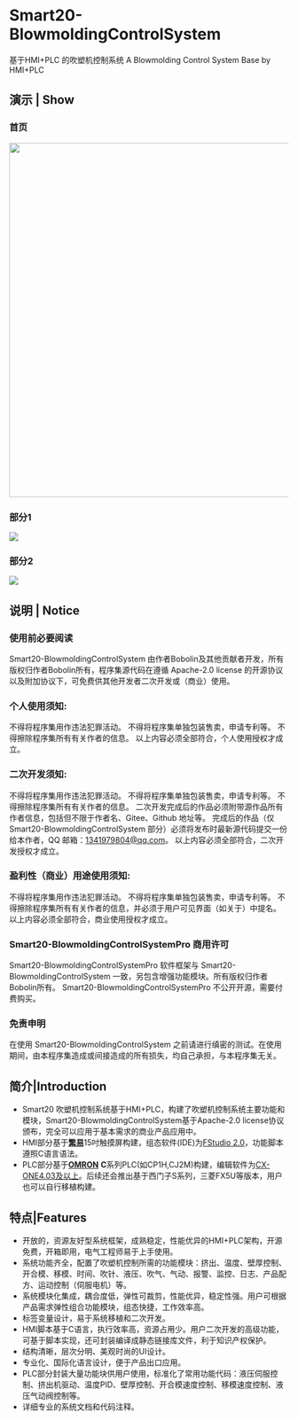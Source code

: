 # Smart20-BlowmoldingControlSystem

基于HMI+PLC 的吹塑机控制系统 A Blowmolding Control System Base by HMI+PLC 
## 演示 | Show

### 首页
<img title="" src="https://cdn.staticaly.com/gh/lybhb8/pix_rep@master/blog/home.7jcq8o2ba6s0.webp" alt="" width="640">

### 部分1
![](https://github.com/lybhb8/images_store/blob/main/blowmoldingsystem/tutieshi_640x475_151s.5vbxphu2a9c0.gif)

### 部分2
![](https://github.com/lybhb8/images_store/blob/main/blowmoldingsystem/tutieshi_640x475_107s.1ium3e7yxuf4.gif)

## 说明 | Notice

### 使用前必要阅读

Smart20-BlowmoldingControlSystem 由作者Bobolin及其他贡献者开发，所有版权归作者Bobolin所有，程序集源代码在遵循 Apache-2.0 license 的开源协议以及附加协议下，可免费供其他开发者二次开发或（商业）使用。

### 个人使用须知:

不得将程序集用作违法犯罪活动。
不得将程序集单独包装售卖，申请专利等。
不得擦除程序集所有有关作者的信息。
以上内容必须全部符合，个人使用授权才成立。

### 二次开发须知:

不得将程序集用作违法犯罪活动。
不得将程序集单独包装售卖，申请专利等。
不得擦除程序集所有有关作者的信息。
二次开发完成后的作品必须附带源作品所有作者信息，包括但不限于作者名、Gitee、Github 地址等。
完成后的作品（仅 Smart20-BlowmoldingControlSystem 部分）必须将发布时最新源代码提交一份给本作者，QQ 邮箱：1341979804@qq.com。
以上内容必须全部符合，二次开发授权才成立。

### 盈利性（商业）用途使用须知:

不得将程序集用作违法犯罪活动。
不得将程序集单独包装售卖，申请专利等。
不得擦除程序集所有有关作者的信息，并必须于用户可见界面（如关于）中提名。
以上内容必须全部符合，商业使用授权才成立。

### Smart20-BlowmoldingControlSystemPro 商用许可

Smart20-BlowmoldingControlSystemPro 软件框架与 Smart20-BlowmoldingControlSystem 一致，另包含增强功能模块。所有版权归作者Bobolin所有。
Smart20-BlowmoldingControlSystemPro 不公开开源，需要付费购买。

### 免责申明

在使用 Smart20-BlowmoldingControlSystem 之前请进行缜密的测试。在使用期间，由本程序集造成或间接造成的所有损失，均自己承担，与本程序集无关。

## 简介|Introduction

- Smart20 吹塑机控制系统基于HMI+PLC，构建了吹塑机控制系统主要功能和模块，Smart20-BlowmoldingControlSystem基于Apache-2.0 license协议颁布，完全可以应用于基本需求的商业产品应用中。
- HMI部分基于[**繁易**](https://www.flexem.cn/product/9000/FE9150M "点击跳转")15吋触摸屏构建，组态软件(IDE)为[FStudio 2.0](http://fs.flexem.com/zh)，功能脚本遵照C语言语法。
- PLC部分基于[**OMRON**](https://www.fa.omron.com.cn/products/category/automation-systems/programmable-controllers/index.html) **C**系列PLC(如CP1H,CJ2M)构建，编辑软件为[CX-ONE4.03及以上](https://www.aliyundrive.com/s/bRGAnchw8ZJ)。后续还会推出基于西门子S系列，三菱FX5U等版本，用户也可以自行移植构建。

## 特点|Features

- 开放的，资源友好型系统框架，成熟稳定，性能优异的HMI+PLC架构，开源免费，开箱即用，电气工程师易于上手使用。
- 系统功能齐全，配置了吹塑机控制所需的功能模块：挤出、温度、壁厚控制、开合模、移模、时间、吹针、液压、吹气、气动、报警、监控、日志、产品配方、运动控制（伺服电机）等。
- 系统模块化集成，耦合度低，弹性可裁剪，性能优异，稳定性强。用户可根据产品需求弹性组合功能模块，组态快捷，工作效率高。
- 标签变量设计，易于系统移植和二次开发。
- HMI脚本基于C语言，执行效率高，资源占用少。用户二次开发的高级功能，可基于脚本实现，还可封装编译成静态链接库文件，利于知识产权保护。
- 结构清晰，层次分明、美观时尚的UI设计。
- 专业化、国际化语言设计，便于产品出口应用。
- PLC部分封装大量功能块供用户使用，标准化了常用功能代码：液压伺服控制、挤出机驱动、温度PID、壁厚控制、开合模速度控制、移模速度控制、液压气动阀控制等。
- 详细专业的系统文档和代码注释。
